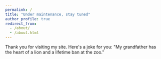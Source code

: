 ```yaml
---
permalink: /
title: "Under maintenance, stay tuned"
author_profile: true
redirect_from: 
  - /about/
  - /about.html
---
```


Thank you for visiting my site. Here's a joke for you: "My grandfather has the heart of a lion and a lifetime ban at the zoo."

